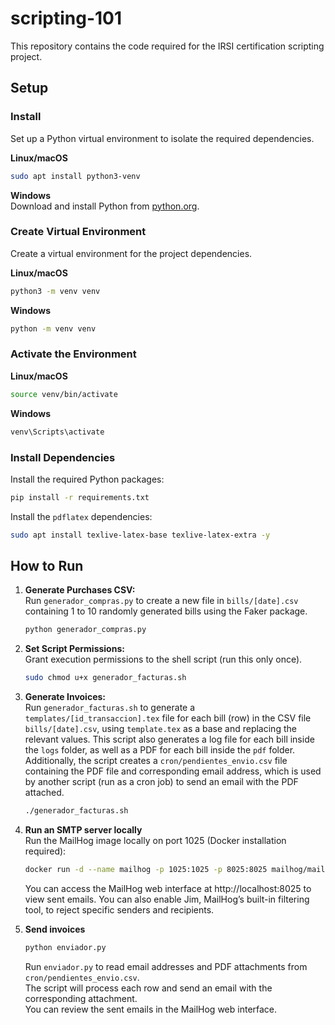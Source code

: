 # scripting-101

This repository contains the code required for the IRSI certification scripting project.

## Setup

### Install

Set up a Python virtual environment to isolate the required dependencies.

**Linux/macOS**
```bash
sudo apt install python3-venv
```

**Windows**  
Download and install Python from [python.org](https://www.python.org/downloads/windows/).

### Create Virtual Environment

Create a virtual environment for the project dependencies.

**Linux/macOS**
```bash
python3 -m venv venv
```

**Windows**
```bash
python -m venv venv
```

### Activate the Environment

**Linux/macOS**
```bash
source venv/bin/activate
```

**Windows**
```bash
venv\Scripts\activate
```

### Install Dependencies

Install the required Python packages:

```bash
pip install -r requirements.txt
```

Install the `pdflatex` dependencies:

```bash
sudo apt install texlive-latex-base texlive-latex-extra -y
```

## How to Run

1. **Generate Purchases CSV:**  
    Run `generador_compras.py` to create a new file in `bills/[date].csv` containing 1 to 10 randomly generated bills using the Faker package.
    ```bash
    python generador_compras.py
    ```

2. **Set Script Permissions:**  
    Grant execution permissions to the shell script (run this only once).
    ```bash
    sudo chmod u+x generador_facturas.sh
    ```

3. **Generate Invoices:**  
    Run `generador_facturas.sh` to generate a `templates/[id_transaccion].tex` file for each bill (row) in the CSV file `bills/[date].csv`, using `template.tex` as a base and replacing the relevant values. This script also generates a log file for each bill inside the `logs` folder, as well as a PDF for each bill inside the `pdf` folder. Additionally, the script creates a `cron/pendientes_envio.csv` file containing the PDF file and corresponding email address, which is used by another script (run as a cron job) to send an email with the PDF attached.

    ```bash
    ./generador_facturas.sh
    ```

4. **Run an SMTP server locally**  
    Run the MailHog image locally on port 1025 (Docker installation required):  
    ```bash
    docker run -d --name mailhog -p 1025:1025 -p 8025:8025 mailhog/mailhog
    ```
    You can access the MailHog web interface at http://localhost:8025 to view sent emails.
    You can also enable Jim, MailHog’s built-in filtering tool, to reject specific senders and recipients.
   
5. **Send invoices**  
    ```bash
    python enviador.py
    ```
    Run `enviador.py` to read email addresses and PDF attachments from `cron/pendientes_envio.csv`.  
    The script will process each row and send an email with the corresponding attachment.  
    You can review the sent emails in the MailHog web interface.



